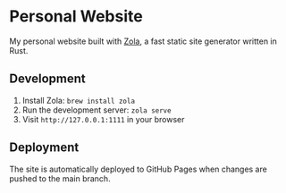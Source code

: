 # Personal Website

My personal website built with [Zola](https://www.getzola.org/), a fast static site generator written in Rust.

## Development

1. Install Zola: `brew install zola`
2. Run the development server: `zola serve`
3. Visit `http://127.0.0.1:1111` in your browser

## Deployment

The site is automatically deployed to GitHub Pages when changes are pushed to the main branch.
